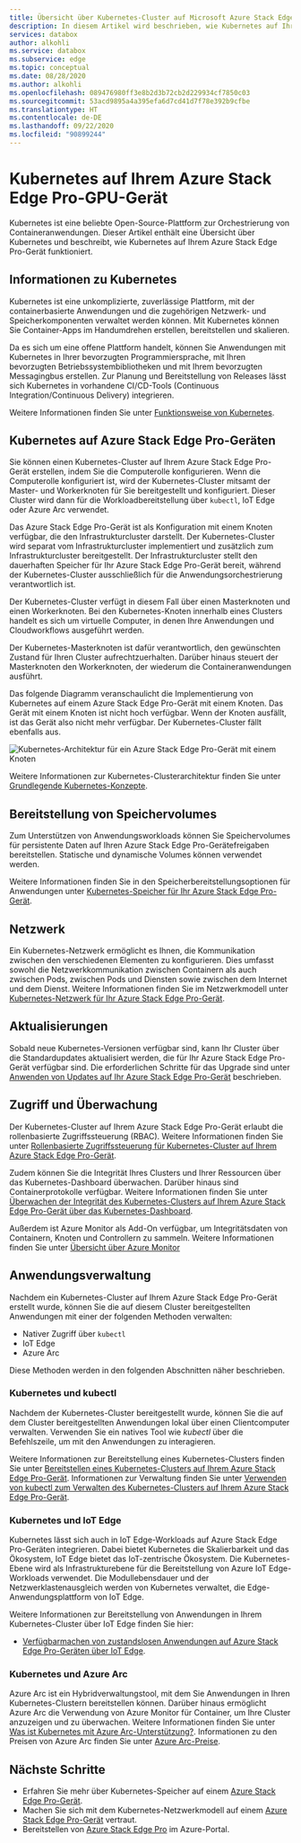 ```yaml
---
title: Übersicht über Kubernetes-Cluster auf Microsoft Azure Stack Edge Pro-Geräten | Microsoft-Dokumentation
description: In diesem Artikel wird beschrieben, wie Kubernetes auf Ihrem Azure Stack Edge Pro-Gerät implementiert wird.
services: databox
author: alkohli
ms.service: databox
ms.subservice: edge
ms.topic: conceptual
ms.date: 08/28/2020
ms.author: alkohli
ms.openlocfilehash: 089476980ff3e8b2d3b72cb2d229934cf7850c03
ms.sourcegitcommit: 53acd9895a4a395efa6d7cd41d7f78e392b9cfbe
ms.translationtype: HT
ms.contentlocale: de-DE
ms.lasthandoff: 09/22/2020
ms.locfileid: "90899244"
---
```

# <a name="kubernetes-on-your-azure-stack-edge-pro-gpu-device"></a>Kubernetes auf Ihrem Azure Stack Edge Pro-GPU-Gerät

Kubernetes ist eine beliebte Open-Source-Plattform zur Orchestrierung von Containeranwendungen. Dieser Artikel enthält eine Übersicht über Kubernetes und beschreibt, wie Kubernetes auf Ihrem Azure Stack Edge Pro-Gerät funktioniert. 

## <a name="about-kubernetes"></a>Informationen zu Kubernetes 

Kubernetes ist eine unkomplizierte, zuverlässige Plattform, mit der containerbasierte Anwendungen und die zugehörigen Netzwerk- und Speicherkomponenten verwaltet werden können. Mit Kubernetes können Sie Container-Apps im Handumdrehen erstellen, bereitstellen und skalieren.

Da es sich um eine offene Plattform handelt, können Sie Anwendungen mit Kubernetes in Ihrer bevorzugten Programmiersprache, mit Ihren bevorzugten Betriebssystembibliotheken und mit Ihrem bevorzugten Messagingbus erstellen. Zur Planung und Bereitstellung von Releases lässt sich Kubernetes in vorhandene CI/CD-Tools (Continuous Integration/Continuous Delivery) integrieren.

Weitere Informationen finden Sie unter [Funktionsweise von Kubernetes](https://www.youtube.com/watch?v=q1PcAawa4Bg&list=PLLasX02E8BPCrIhFrc_ZiINhbRkYMKdPT&index=2&t=0s).

## <a name="kubernetes-on-azure-stack-edge-pro"></a>Kubernetes auf Azure Stack Edge Pro-Geräten

Sie können einen Kubernetes-Cluster auf Ihrem Azure Stack Edge Pro-Gerät erstellen, indem Sie die Computerolle konfigurieren. Wenn die Computerolle konfiguriert ist, wird der Kubernetes-Cluster mitsamt der Master- und Workerknoten für Sie bereitgestellt und konfiguriert. Dieser Cluster wird dann für die Workloadbereitstellung über `kubectl`, IoT Edge oder Azure Arc verwendet.

Das Azure Stack Edge Pro-Gerät ist als Konfiguration mit einem Knoten verfügbar, die den Infrastrukturcluster darstellt. Der Kubernetes-Cluster wird separat vom Infrastrukturcluster implementiert und zusätzlich zum Infrastrukturcluster bereitgestellt. Der Infrastrukturcluster stellt den dauerhaften Speicher für Ihr Azure Stack Edge Pro-Gerät bereit, während der Kubernetes-Cluster ausschließlich für die Anwendungsorchestrierung verantwortlich ist. 

Der Kubernetes-Cluster verfügt in diesem Fall über einen Masterknoten und einen Workerknoten. Bei den Kubernetes-Knoten innerhalb eines Clusters handelt es sich um virtuelle Computer, in denen Ihre Anwendungen und Cloudworkflows ausgeführt werden. 

Der Kubernetes-Masterknoten ist dafür verantwortlich, den gewünschten Zustand für Ihren Cluster aufrechtzuerhalten. Darüber hinaus steuert der Masterknoten den Workerknoten, der wiederum die Containeranwendungen ausführt. 

Das folgende Diagramm veranschaulicht die Implementierung von Kubernetes auf einem Azure Stack Edge Pro-Gerät mit einem Knoten. Das Gerät mit einem Knoten ist nicht hoch verfügbar. Wenn der Knoten ausfällt, ist das Gerät also nicht mehr verfügbar. Der Kubernetes-Cluster fällt ebenfalls aus.

![Kubernetes-Architektur für ein Azure Stack Edge Pro-Gerät mit einem Knoten](media/azure-stack-edge-gpu-kubernetes-overview/kubernetes-architecture-1-node.png)

Weitere Informationen zur Kubernetes-Clusterarchitektur finden Sie unter [Grundlegende Kubernetes-Konzepte](https://kubernetes.io/docs/concepts/architecture/).


<!--The Kubernetes cluster control plane components make global decisions about the cluster. The control plane has:

- *kubeapiserver* that is the front end of the Kubernetes API and exposes the API.
- *etcd* that is a highly available key value store that backs up all the Kubernetes cluster data.
- *kube-scheduler* that makes scheduling decisions.
- *kube-controller-manager* that runs controller processes such as those for node controllers, replications controllers, endpoint controllers, and service account and token controllers. -->

## <a name="storage-volume-provisioning"></a>Bereitstellung von Speichervolumes

Zum Unterstützen von Anwendungsworkloads können Sie Speichervolumes für persistente Daten auf Ihren Azure Stack Edge Pro-Gerätefreigaben bereitstellen. Statische und dynamische Volumes können verwendet werden. 

Weitere Informationen finden Sie in den Speicherbereitstellungsoptionen für Anwendungen unter [Kubernetes-Speicher für Ihr Azure Stack Edge Pro-Gerät](azure-stack-edge-gpu-kubernetes-storage.md).

## <a name="networking"></a>Netzwerk

Ein Kubernetes-Netzwerk ermöglicht es Ihnen, die Kommunikation zwischen den verschiedenen Elementen zu konfigurieren. Dies umfasst sowohl die Netzwerkkommunikation zwischen Containern als auch zwischen Pods, zwischen Pods und Diensten sowie zwischen dem Internet und dem Dienst. Weitere Informationen finden Sie im Netzwerkmodell unter [Kubernetes-Netzwerk für Ihr Azure Stack Edge Pro-Gerät](azure-stack-edge-gpu-kubernetes-networking.md).

## <a name="updates"></a>Aktualisierungen

Sobald neue Kubernetes-Versionen verfügbar sind, kann Ihr Cluster über die Standardupdates aktualisiert werden, die für Ihr Azure Stack Edge Pro-Gerät verfügbar sind. Die erforderlichen Schritte für das Upgrade sind unter [Anwenden von Updates auf Ihr Azure Stack Edge Pro-Gerät](azure-stack-edge-gpu-install-update.md) beschrieben.

## <a name="access-monitoring"></a>Zugriff und Überwachung

Der Kubernetes-Cluster auf Ihrem Azure Stack Edge Pro-Gerät erlaubt die rollenbasierte Zugriffssteuerung (RBAC). Weitere Informationen finden Sie unter [Rollenbasierte Zugriffssteuerung für Kubernetes-Cluster auf Ihrem Azure Stack Edge Pro-Gerät](azure-stack-edge-gpu-kubernetes-rbac.md).

Zudem können Sie die Integrität Ihres Clusters und Ihrer Ressourcen über das Kubernetes-Dashboard überwachen. Darüber hinaus sind Containerprotokolle verfügbar. Weitere Informationen finden Sie unter [Überwachen der Integrität des Kubernetes-Clusters auf Ihrem Azure Stack Edge Pro-Gerät über das Kubernetes-Dashboard](azure-stack-edge-gpu-monitor-kubernetes-dashboard.md).

Außerdem ist Azure Monitor als Add-On verfügbar, um Integritätsdaten von Containern, Knoten und Controllern zu sammeln. Weitere Informationen finden Sie unter [Übersicht über Azure Monitor](../azure-monitor/overview.md)

<!--## Private container registry

Kubernetes on Azure Stack Edge Pro device allows for the private storage of your images by providing a local container registry.-->

## <a name="application-management"></a>Anwendungsverwaltung

Nachdem ein Kubernetes-Cluster auf Ihrem Azure Stack Edge Pro-Gerät erstellt wurde, können Sie die auf diesem Cluster bereitgestellten Anwendungen mit einer der folgenden Methoden verwalten:

- Nativer Zugriff über `kubectl`
- IoT Edge 
- Azure Arc

Diese Methoden werden in den folgenden Abschnitten näher beschrieben.


### <a name="kubernetes-and-kubectl"></a>Kubernetes und kubectl

Nachdem der Kubernetes-Cluster bereitgestellt wurde, können Sie die auf dem Cluster bereitgestellten Anwendungen lokal über einen Clientcomputer verwalten. Verwenden Sie ein natives Tool wie *kubectl* über die Befehlszeile, um mit den Anwendungen zu interagieren. 

Weitere Informationen zur Bereitstellung eines Kubernetes-Clusters finden Sie unter [Bereitstellen eines Kubernetes-Clusters auf Ihrem Azure Stack Edge Pro-Gerät](azure-stack-edge-gpu-create-kubernetes-cluster.md). Informationen zur Verwaltung finden Sie unter [Verwenden von kubectl zum Verwalten des Kubernetes-Clusters auf Ihrem Azure Stack Edge Pro-Gerät](azure-stack-edge-gpu-create-kubernetes-cluster.md).


### <a name="kubernetes-and-iot-edge"></a>Kubernetes und IoT Edge

Kubernetes lässt sich auch in IoT Edge-Workloads auf Azure Stack Edge Pro-Geräten integrieren. Dabei bietet Kubernetes die Skalierbarkeit und das Ökosystem, IoT Edge bietet das IoT-zentrische Ökosystem. Die Kubernetes-Ebene wird als Infrastrukturebene für die Bereitstellung von Azure IoT Edge-Workloads verwendet. Die Modullebensdauer und der Netzwerklastenausgleich werden von Kubernetes verwaltet, die Edge-Anwendungsplattform von IoT Edge.

Weitere Informationen zur Bereitstellung von Anwendungen in Ihrem Kubernetes-Cluster über IoT Edge finden Sie hier: 

- [Verfügbarmachen von zustandslosen Anwendungen auf Azure Stack Edge Pro-Geräten über IoT Edge](azure-stack-edge-gpu-deploy-stateless-application-iot-edge-module.md).


### <a name="kubernetes-and-azure-arc"></a>Kubernetes und Azure Arc

Azure Arc ist ein Hybridverwaltungstool, mit dem Sie Anwendungen in Ihren Kubernetes-Clustern bereitstellen können. Darüber hinaus ermöglicht Azure Arc die Verwendung von Azure Monitor für Container, um Ihre Cluster anzuzeigen und zu überwachen. Weitere Informationen finden Sie unter [Was ist Kubernetes mit Azure Arc-Unterstützung?](https://docs.microsoft.com/azure/azure-arc/kubernetes/overview). Informationen zu den Preisen von Azure Arc finden Sie unter [Azure Arc-Preise](https://azure.microsoft.com/services/azure-arc/#pricing).


## <a name="next-steps"></a>Nächste Schritte

- Erfahren Sie mehr über Kubernetes-Speicher auf einem [Azure Stack Edge Pro-Gerät](azure-stack-edge-gpu-kubernetes-storage.md).
- Machen Sie sich mit dem Kubernetes-Netzwerkmodell auf einem [Azure Stack Edge Pro-Gerät](azure-stack-edge-gpu-kubernetes-networking.md) vertraut.
- Bereitstellen von [Azure Stack Edge Pro](azure-stack-edge-gpu-deploy-prep.md) im Azure-Portal.
